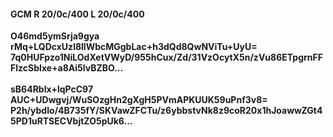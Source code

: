 #### GCM R 20/0c/400 L 20/0c/400
**O46md5ymSrja9gya**<br/>**rMq+LQDcxUzl8llWbcMGgbLac+h3dQd8QwNViTu+UyU=**<br/>**7q0HUFpzo1NiLOdXetVWyD/955hCux/Zd/31VzOcytX5n/zVu86ETpgrnFFFlzcSbIxe+a8Ai5lvBZBO...**<br/><br/>
**sB64RbIx+lqPcC97**<br/>**AUC+UDwgvj/WuSOzgHn2gXgH5PVmAPKUUK59uPnf3v8=**<br/>**P2h/ybdIo/4B735fY/SKVawZFCTu/z6ybbstvNk8z9coR20x1hJoawwZGt45PD1uRTSECVbjtZO5pUk6...**